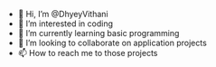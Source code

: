- 👋 Hi, I’m @DhyeyVithani
- 👀 I’m interested in coding
- 🌱 I’m currently learning basic programming
- 💞️ I’m looking to collaborate on application projects
- 📫 How to reach me to those projects

<!---
DhyeyVithani/DhyeyVithani is a ✨ special ✨ repository because its `README.md` (this file) appears on your GitHub profile.
You can click the Preview link to take a look at your changes.
--->
